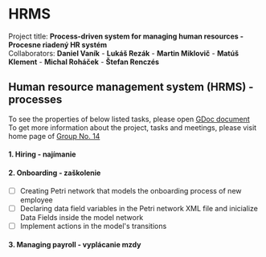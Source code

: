 # HRMS
Project title: __Process-driven system for managing human resources - Procesne riadený HR systém__   
Collaborators: __Daniel Vaník__ - __Lukáš Rezák__ - __Martin Miklovič__ - __Matúš Klement__ - __Michal Roháček__ - __Štefan Renczés__
## Human resource management system (HRMS) - processes
To see the properties of below listed tasks, please open [GDoc document](https://docs.google.com/document/d/14yub62YSiGZCpk55JmFUyoD_oSZPqhp3zNHsHkR1veI/edit#)  
To get more information about the project, tasks and meetings, please visit home page of [Group No. 14](http://student.interes.group/~dano/tp1/index.html)
#### 1. Hiring - najímanie
#### 2. Onboarding - zaškolenie
   - [ ] Creating Petri network that models the onboarding process of new employee
   - [ ] Declaring data field variables in the Petri network XML file and inicialize 
         Data Fields inside the model network
   - [ ] Implement actions in the model's transitions
#### 3. Managing payroll - vyplácanie mzdy
